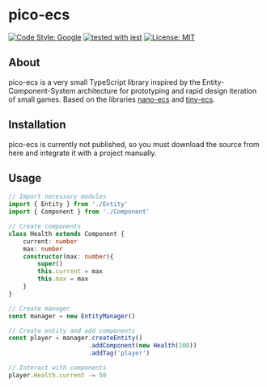 # pico-ecs
[![Code Style: Google](https://img.shields.io/badge/code%20style-google-blueviolet.svg)](https://github.com/google/gts)
[![tested with jest](https://img.shields.io/badge/tested_with-jest-99424f.svg)](https://github.com/facebook/jest) 
[![License: MIT](https://img.shields.io/badge/License-MIT-yellow.svg)](https://opensource.org/licenses/MIT)

## About
pico-ecs is a very small TypeScript library inspired by the Entity-Component-System architecture for prototyping and rapid design iteration of small games. Based on the libraries [nano-ecs](https://github.com/noffle/nano-ecs) and [tiny-ecs](https://github.com/bvalosek/tiny-ecs).

## Installation
pico-ecs is currently not published, so you must download the source from here and integrate it with a project manually.

## Usage
```ts
// Import necessary modules
import { Entity } from './Entity'
import { Component } from './Component'

// Create components
class Health extends Component {
    current: number
    max: number
    constructor(max: number){
        super()
        this.current = max
        this.max = max
    }
}

// Create manager
const manager = new EntityManager()

// Create entity and add components
const player = manager.createEntity()
                      .addComponent(new Health(100))
                      .addTag('player')

// Interact with components
player.Health.current -= 50
```